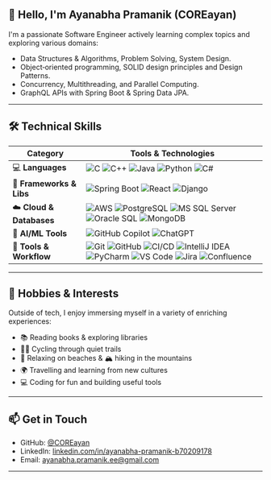 ## 👋 Hello, I'm Ayanabha Pramanik (COREayan)

I'm a passionate Software Engineer actively learning complex topics and exploring various domains:
- Data Structures & Algorithms, Problem Solving, System Design.
- Object‑oriented programming, SOLID design principles and Design Patterns.
- Concurrency, Multithreading, and Parallel Computing.
- GraphQL APIs with Spring Boot & Spring Data JPA.

---
## 🛠️ Technical Skills

| Category                  | Tools & Technologies                                                                                                                                                                                                                      |
|---------------------------|--------------------------------------------------------------------------------------------------------------------------------------------------------------------------------------------------------------------------------------------|
| 💻 **Languages**          | ![C](https://img.shields.io/badge/C-A8B9CC?style=for-the-badge&logo=c&logoColor=white) ![C++](https://img.shields.io/badge/C++-00599C?style=for-the-badge&logo=cplusplus&logoColor=white) ![Java](https://img.shields.io/badge/Java_17-ED8B00?style=for-the-badge&logo=java&logoColor=white) ![Python](https://img.shields.io/badge/Python_3-3776AB?style=for-the-badge&logo=python&logoColor=white) ![C#](https://img.shields.io/badge/C%23-239120?style=for-the-badge&logo=c-sharp&logoColor=white) |
| 🚀 **Frameworks & Libs**  | ![Spring Boot](https://img.shields.io/badge/Spring_Boot_3-6DB33F?style=for-the-badge&logo=spring-boot&logoColor=white) ![React](https://img.shields.io/badge/React-61DAFB?style=for-the-badge&logo=react&logoColor=black) ![Django](https://img.shields.io/badge/Django-092E20?style=for-the-badge&logo=django&logoColor=white) |
| ☁️ **Cloud & Databases** | ![AWS](https://img.shields.io/badge/AWS-232F3E?style=for-the-badge&logo=amazon-aws&logoColor=white) ![PostgreSQL](https://img.shields.io/badge/PostgreSQL-336791?style=for-the-badge&logo=postgresql&logoColor=white) ![MS SQL Server](https://img.shields.io/badge/SQL_Server-CC2927?style=for-the-badge&logo=microsoft-sql-server&logoColor=white) ![Oracle SQL](https://img.shields.io/badge/Oracle_SQL-F80000?style=for-the-badge&logo=oracle&logoColor=white) ![MongoDB](https://img.shields.io/badge/MongoDB-47A248?style=for-the-badge&logo=mongodb&logoColor=white) |
| 🤖 **AI/ML Tools**        | ![GitHub Copilot](https://img.shields.io/badge/GitHub_Copilot-000000?style=for-the-badge&logo=github&logoColor=white) ![ChatGPT](https://img.shields.io/badge/ChatGPT-1A1A1A?style=for-the-badge&logo=openai&logoColor=white) |
| 🧰 **Tools & Workflow**   | ![Git](https://img.shields.io/badge/Git-F05032?style=for-the-badge&logo=git&logoColor=white) ![GitHub](https://img.shields.io/badge/GitHub-181717?style=for-the-badge&logo=github&logoColor=white) ![CI/CD](https://img.shields.io/badge/CI/CD-0A0A0A?style=for-the-badge&logo=github-actions&logoColor=white) ![IntelliJ IDEA](https://img.shields.io/badge/IntelliJ_IDEA-000000?style=for-the-badge&logo=intellij-idea&logoColor=white) ![PyCharm](https://img.shields.io/badge/PyCharm-143?style=for-the-badge&logo=pycharm&logoColor=white) ![VS Code](https://img.shields.io/badge/VS_Code-007ACC?style=for-the-badge&logo=visual-studio-code&logoColor=white) ![Jira](https://img.shields.io/badge/Jira-0052CC?style=for-the-badge&logo=jira&logoColor=white) ![Confluence](https://img.shields.io/badge/Confluence-172B4D?style=for-the-badge&logo=confluence&logoColor=white) |

---

## 🌟 Hobbies & Interests

Outside of tech, I enjoy immersing myself in a variety of enriching experiences:

- 📚 Reading books & exploring libraries  
- 🚴‍♂️ Cycling through quiet trails  
- 🌊 Relaxing on beaches & 🏔️ hiking in the mountains  
- 🌍 Travelling and learning from new cultures  
- 💻 Coding for fun and building useful tools

---

## 📫 Get in Touch

- GitHub: [@COREayan](https://github.com/COREayan)  
- LinkedIn: [linkedin.com/in/ayanabha-pramanik-b70209178](https://www.linkedin.com/in/ayanabha-pramanik-b70209178)  
- Email: [ayanabha.pramanik.ee@gmail.com](mailto:ayanabha.pramanik.ee@gmail.com)

---

